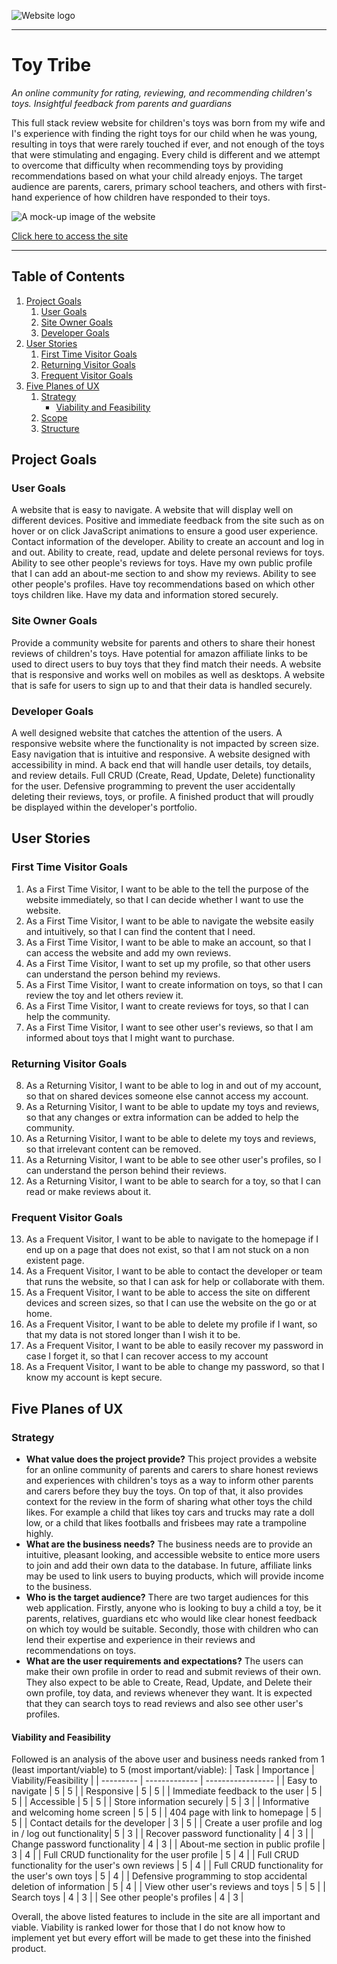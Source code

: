 ![Website logo]()

---

# Toy Tribe

*An online community for rating, reviewing, and recommending children's toys. Insightful feedback from parents and guardians*

This full stack review website for children's toys was born from my wife and I's experience with finding the right toys for our child when he was young, resulting in toys that were rarely touched if ever, and not enough of the toys that were stimulating and engaging. Every child is different and we attempt to overcome that difficulty when recommending toys by providing recommendations based on what your child already enjoys. The target audience are parents, carers, primary school teachers, and others with first-hand experience of how children have responded to their toys.

![A mock-up image of the website]()

[Click here to access the site]()

---

## Table of Contents
1. [Project Goals](#project-goals)
    1. [User Goals](#user-goals)
    2. [Site Owner Goals](#site-owner-goals)
    3. [Developer Goals](#developer-goals)
2. [User Stories](#user-stories)
    1. [First Time Visitor Goals](#first-time-visitor-goals)
    2. [Returning Visitor Goals](#returning-visitor-goals)
    3. [Frequent Visitor Goals](#frequent-visitor-goals)
3. [Five Planes of UX](#five-planes-of-ux)
    1. [Strategy](#strategy)
        - [Viability and Feasibility](#viability-and-feasibility)
    2. [Scope](#scope)
    3. [Structure](#structure)

## Project Goals

### User Goals
A website that is easy to navigate.
A website that will display well on different devices.
Positive and immediate feedback from the site such as on hover or on click JavaScript animations to ensure a good user experience.
Contact information of the developer.
Ability to create an account and log in and out.
Ability to create, read, update and delete personal reviews for toys.
Ability to see other people's reviews for toys.
Have my own public profile that I can add an about-me section to and show my reviews.
Ability to see other people's profiles.
Have toy recommendations based on which other toys children like.
Have my data and information stored securely.

### Site Owner Goals
Provide a community website for parents and others to share their honest reviews of children's toys.
Have potential for amazon affiliate links to be used to direct users to buy toys that they find match their needs.
A website that is responsive and works well on mobiles as well as desktops.
A website that is safe for users to sign up to and that their data is handled securely.

### Developer Goals
A well designed website that catches the attention of the users.
A responsive website where the functionality is not impacted by screen size.
Easy navigation that is intuitive and responsive.
A website designed with accessibility in mind.
A back end that will handle user details, toy details, and review details.
Full CRUD (Create, Read, Update, Delete) functionality for the user.
Defensive programming to prevent the user accidentally deleting their reviews, toys, or profile.
A finished product that will proudly be displayed within the developer's portfolio.

## User Stories

### First Time Visitor Goals
1. As a First Time Visitor, I want to be able to the tell the purpose of the website immediately, so that I can decide whether I want to use the website.
2. As a First Time Visitor, I want to be able to navigate the website easily and intuitively, so that I can find the content that I need.
3. As a First Time Visitor, I want to be able to make an account, so that I can access the website and add my own reviews.
4. As a First Time Visitor, I want to set up my profile, so that other users can understand the person behind my reviews.
5. As a First Time Visitor, I want to create information on toys, so that I can review the toy and let others review it.
6. As a First Time Visitor, I want to create reviews for toys, so that I can help the community.
7. As a First Time Visitor, I want to see other user's reviews, so that I am informed about toys that I might want to purchase.

### Returning Visitor Goals
8. As a Returning Visitor, I want to be able to log in and out of my account, so that on shared devices someone else cannot access my account.
9. As a Returning Visitor, I want to be able to update my toys and reviews, so that any changes or extra information can be added to help the community.
10. As a Returning Visitor, I want to be able to delete my toys and reviews, so that irrelevant content can be removed.
11. As a Returning Visitor, I want to be able to see other user's profiles, so I can understand the person behind their reviews.
12. As a Returning Visitor, I want to be able to search for a toy, so that I can read or make reviews about it.

### Frequent Visitor Goals
13. As a Frequent Visitor, I want to be able to navigate to the homepage if I end up on a page that does not exist, so that I am not stuck on a non existent page.
14. As a Frequent Visitor, I want to be able to contact the developer or team that runs the website, so that I can ask for help or collaborate with them.
15. As a Frequent Visitor, I want to be able to access the site on different devices and screen sizes, so that I can use the website on the go or at home.
16. As a Frequent Visitor, I want to be able to delete my profile if I want, so that my data is not stored longer than I wish it to be.
17. As a Frequent Visitor, I want to be able to easily recover my password in case I forget it, so that I can recover access to my account
18. As a Frequent Visitor, I want to be able to change my password, so that I know my account is kept secure.

## Five Planes of UX

### Strategy

- **What value does the project provide?** This project provides a website for an online community of parents and carers to share honest reviews and experiences with children's toys as a way to inform other parents and carers before they buy the toys. On top of that, it also provides context for the review in the form of sharing what other toys the child likes. For example a child that likes toy cars and trucks may rate a doll low, or a child that likes footballs and frisbees may rate a trampoline highly.
- **What are the business needs?** The business needs are to provide an intuitive, pleasant looking, and accessible website to entice more users to join and add their own data to the database. In future, affiliate links may be used to link users to buying products, which will provide income to the business.
- **Who is the target audience?** There are two target audiences for this web application. Firstly, anyone who is looking to buy a child a toy, be it parents, relatives, guardians etc who would like clear honest feedback on which toy would be suitable. Secondly, those with children who can lend their expertise and experience in their reviews and recommendations on toys.
- **What are the user requirements and expectations?** The users can make their own profile in order to read and submit reviews of their own. They also expect to be able to Create, Read, Update, and Delete their own profile, toy data, and reviews whenever they want. It is expected that they can search toys to read reviews and also see other user's profiles.

#### Viability and Feasibility
Followed is an analysis of the above user and business needs ranked from 1 (least important/viable) to 5 (most important/viable):
|   Task |   Importance | Viability/Feasibility |
| --------- | ------------- | ----------------- |
| Easy to navigate | 5 | 5 |
| Responsive | 5 | 5 |
| Immediate feedback to the user | 5 | 5 |
| Accessible | 5 | 5 |
| Store information securely | 5 | 3 |
| Informative and welcoming home screen | 5 | 5 |
| 404 page with link to homepage | 5 | 5 |
| Contact details for the developer | 3 | 5 |
| Create a user profile and log in / log out functionality| 5 | 3 |
| Recover password functionality | 4 | 3 |
| Change password functionality | 4 | 3 |
| About-me section in public profile | 3 | 4 |
| Full CRUD functionality for the user profile | 5 | 4 |
| Full CRUD functionality for the user's own reviews | 5 | 4 |
| Full CRUD functionality for the user's own toys | 5 | 4 |
| Defensive programming to stop accidental deletion of information | 5 | 4 |
| View other user's reviews and toys | 5 | 5 |
| Search toys | 4 | 3 |
| See other people's profiles | 4 | 3 |

Overall, the above listed features to include in the site are all important and viable. Viability is ranked lower for those that I do not know how to implement yet but every effort will be made to get these into the finished product.

